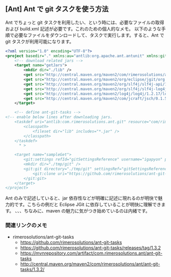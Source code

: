 ## [Ant] Ant で git タスクを使う方法

Ant でちょっと git タスクを利用したい、という時には、必要なファイルの取得および build.xml 記述が必要です。これのための個人的なメモ。
以下のような手順で必要なファイルをダウンロードして、タスクで実行します。すると、Ant で git タスクが利用可能になります。

```xml
<?xml version="1.0" encoding="UTF-8"?>
<project basedir="." xmlns:au="antlib:org.apache.ant.antunit" xmlns:git="antlib:com.rimerosolutions.ant.git" xmlns="antlib:org.apache.tools.ant">
	<!-- download related jars -->
	<target name="getJars">
		<mkdir dir="./lib" />
		<get src="http://central.maven.org/maven2/com/rimerosolutions/ant/ant-git-tasks/1.3.2/ant-git-tasks-1.3.2.jar" dest="./lib" verbose="true" usetimestamp="true" />
		<get src="http://central.maven.org/maven2/org/eclipse/jgit/org.eclipse.jgit/4.4.1.201607150455-r/org.eclipse.jgit-4.4.1.201607150455-r.jar" dest="./lib" verbose="true" usetimestamp="true" />
		<get src="http://central.maven.org/maven2/org/slf4j/slf4j-api/1.7.21/slf4j-api-1.7.21.jar" dest="./lib" verbose="true" usetimestamp="true" />
		<get src="http://central.maven.org/maven2/org/slf4j/slf4j-log4j12/1.7.21/slf4j-log4j12-1.7.21.jar" dest="./lib" verbose="true" usetimestamp="true" />
		<get src="http://central.maven.org/maven2/log4j/log4j/1.2.17/log4j-1.2.17.jar" dest="./lib" verbose="true" usetimestamp="true" />
		<get src="http://central.maven.org/maven2/com/jcraft/jsch/0.1.53/jsch-0.1.53.jar" dest="./lib" verbose="true" usetimestamp="true" />
	</target>

	<!-- define ant-git-tasks -->
<!-- enable below lines after downloading jars.
	<taskdef uri="antlib:com.rimerosolutions.ant.git" resource="com/rimerosolutions/ant/git/jgit-ant-lib.xml">
		<classpath>
			<fileset dir="lib" includes="*.jar" />
		</classpath>
	</taskdef>
      * >

	<target name="sampleGet">
		<git:settings refId="gitSettingsReference" username="igapyon" password="password" name="Toshiki Iga" email="igapyon@gmail.com" />
		<mkdir dir="./tmp/git" />
		<git:git directory="./tmp/git" settingsRef="gitSettingsReference">
			<git:clone uri="https://github.com/rimerosolutions/ant-git-tasks" />
		</git:git>
	</target>
</project>
```


Ant のみで記述していると、jar 依存性などが明確に記述に現れるのが明快で魅力的です。こちらの例だと Eclipse JGit に依存していることが明快に理解できます。
、、、ちなみに、maven の魅力に気がつき始めているのは内緒です。


### 関連リンクのメモ

* rimerosolutions/ant-git-tasks
  * https://github.com/rimerosolutions/ant-git-tasks
  * https://github.com/rimerosolutions/ant-git-tasks/releases/tag/1.3.2
  * https://mvnrepository.com/artifact/com.rimerosolutions.ant/ant-git-tasks
  * http://central.maven.org/maven2/com/rimerosolutions/ant/ant-git-tasks/1.3.2/

